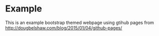 # Example
This is an example bootstrap themed webpage using gtihub pages from http://dougbelshaw.com/blog/2015/01/04/github-pages/ 
